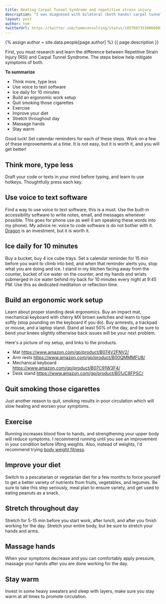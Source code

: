 ```yaml
---
title: Beating Carpal Tunnel Syndrome and repetitive strain injury
description: "I was diagnosed with bilateral (both hands) carpal tunnel syndrome in Fall of 2016. You will find countless blog posts telling you how terrible carpal tunnel is, and they are all true. You will also find countless routines teaching you how to keep symptoms at bay. Here is what helps me to continue my career."
layout: post
author: tom
twitterUrl: https://twitter.com/tommconsulting/status/1057697353006690304
---
```


{% assign author = site.data.people[page.author] %}
{{ page.description }}

First, you must research and learn the difference between Repetitive Strain Injury (RSI) and Carpal Tunnel Syndrome. The steps below help mitigate symptoms of both.

**To summarize**

- Think more, type less
- Use voice to text software
- Ice daily for 10 minutes
- Build an ergonomic work setup
- Quit smoking those cigarettes
- Exercise
- Improve your diet
- Stretch throughout day
- Massage hands
- Stay warm

Good luck! Set calendar reminders for each of these steps. Work on a few of these improvements at a time. It is not easy, but it is worth it, and you will get better!

## Think more, type less

Draft your code or texts in your mind before typing, and learn to use hotkeys. Thoughtfully press each key. 

## Use voice to text software

Find a way to use voice to text software, this is a must. Use the built-in accessibility software to write notes, email, and messages whenever possible. This goes for phone use as well (I am speaking these words into my phone). My advice re: voice to code software is do not bother with it. <a href="https://shop.nuance.com/store/nuanceus/Custom/pbpage.dragon-professional-individual-for-mac6-learnMore" target="_blank">Dragon</a> is an investment, but it is worth it.

## Ice daily for 10 minutes

Buy a bucket, buy 4 ice cube trays. Set a calendar reminder for 15 min before you want to climb into bed, and when that reminder alerts you, stop what you are doing and ice. I stand in my kitchen facing away from the counter, bucket of ice water on the counter, and my hands and wrists submerged in ice water behind my back for 10 minutes every night at 9:45 PM. Use this as dedicated meditation or reflection time.

## Build an ergonomic work setup

Learn about proper standing desk ergonomics. Buy an impact mat, mechanical keyboard with cherry MX brown switches and learn to type softly (stop pounding on the keyboard if you do). Buy armrests, a trackpad or mouse, and a laptop stand. Stand at least 50% of the day, and be sure to bend your knees slightly otherwise back issues will be your next problem. 

Here's a picture of my setup, and links to the products.

- Mat <a href="https://www.amazon.com/gp/product/B074V2FNV2/" target="_blank">https://www.amazon.com/gp/product/B074V2FNV2/</a>
- Arm rests <a href="https://www.amazon.com/gp/product/B00QMMMFU8/" taget="_blank">https://www.amazon.com/gp/product/B00QMMMFU8/</a>
- Mechanical keyboard <a href="https://www.amazon.com/gp/product/B07C91W3F4/" target="_blank">https://www.amazon.com/gp/product/B07C91W3F4/</a>
- Desk stand <a href="https://www.amazon.com/gp/product/B01JC8FPSC/" target="_blank">https://www.amazon.com/gp/product/B01JC8FPSC/</a>

## Quit smoking those cigarettes

Just another reason to quit, smoking results in poor circulation which will slow healing and worsen your symptoms.
 
## Exercise

Running increases blood flow to hands, and strengthening your upper body will reduce symptoms. I recommend running until you see an improvement in your condition before lifting weights. Also, instead of weights, I'd recommend trying <a href="https://www.reddit.com/r/bodyweightfitness/wiki/kb/recommended_routine" target="_blank">body weight fitness</a>.

## Improve your diet

Switch to a pescatarian or vegetarian diet for a few months to force yourself to get a better variety of nutrients from fruits, vegetables, and legumes. Be sure to take this step seriously, meal plan to ensure variety, and get used to eating peanuts as a snack.

## Stretch throughout day

Stretch for 5-15 min before you start work, after lunch, and after you finish working for the day. Stretch your entire body, but be sure to stretch your hands and arms.

## Massage hands

When your symptoms decrease and you can comfortably apply pressure, massage your hands after you are done working for the day.

## Stay warm

Invest in some heavy sweaters and sleep with layers, make sure you stay warm at all times to promote circulation.